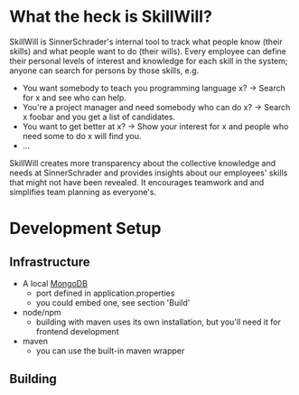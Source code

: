 # What the heck is SkillWill?

SkillWill is SinnerSchrader's internal tool to track what people know (their skills) and what people want to do (their wills).
Every employee can define their personal levels of interest and knowledge for each skill in the system; anyone can search for persons by those skills, e.g.
* You want somebody to teach you programming language x? → Search for x and see who can help.
* You're a project manager and need somebody who can do x? → Search x foobar and you get a list of candidates.
* You want to get better at x? → Show your interest for x and people who need some to do x will find you.
* ...

SkillWill creates more transparency about the collective knowledge and needs at SinnerSchrader and provides insights about our employees' skills that might not have been revealed. It encourages teamwork and and simplifies team planning as everyone's.



# Development Setup

## Infrastructure
* A local [MongoDB](https://www.mongodb.com/)
  * port defined in application.properties
  * you could embed one, see section 'Build'
* node/npm
  * building with maven uses its own installation, but you'll need it for frontend development
* maven
  * you can use the built-in maven wrapper

## Building
* ```mvn clean install```
* if there isn't any maven installed locally, use the wrapper
 * ```./mvnw clean install```
* if you want to use an embedded mongodb
 * ```mvn clean install -PmongoEmbedded```

## Starting
* building creates a runnable jar file in ```/target```
* start it (e.g. ```java -jar target/skillwill.jar```)

## Frontend Dev Server
* Tired of waiting for maven? There's a dev server for that!
* Have a version of the backend running (local or remote)
* run ```npm run start``` in ```/src/frontend```
* see the fancy webpack development server on port ```8888```
* including hot loading when source changes

## Important URLs
* `/`: Application main view
* `/swagger-ui.html`: Interactive API documentation
* `/actuator/info`: Show application-specific stats (# of users, skills per user, etc.)
* `/actuator/metrics`: Show technical stats (memory, thread info, etc.)



# Code Style Guidelines

## Backend
* [Google Java Style Guide](https://google.github.io/styleguide/javaguide.html)
  * [IntelliJ Config](https://github.com/google/styleguide/blob/gh-pages/intellij-java-google-style.xml)
  * [Eclipse Config](https://github.com/google/styleguide/blob/gh-pages/eclipse-java-google-style.xml)
* Exceptions:
  * Maximum of 100 characters per line will _not_ be enforced.
  * Add one unit of vertical whitespace (aka one empty line) after _multi-line_ method signatures.

## Frontend
* most of all, have some common sense
* There are no hard and fast rules right now, but style guidlines were established over the last month:
  * We dont use *semi colons* at the end of a line unless needed
  * we favor *destructuring* of objects over repeating this and props
  * there are two spaces inside curly braces e.g. ~~{foo}~~ should be **{ foo }**
  * no spaces at the end of a line and no trailing commas
  * it's ok to use the implicit return of the arrow function
  * please use more expressive names for functions and variables than 'e', 'el', 'data'...
  * no deeply nested ternaries
  * every function should have a single purpose
  * To quote Robert Martin

> Functions should have a small number of arguments. No argument is best, followed by one, two, and three. More than three is very questionable and should be avoided with prejudice.



# More Docs
* when starting you can find the interactive API documentation at ```localhost:1337/swagger```
* Bachelor's Thesis covering concept and backend: [on GitHub](https://github.com/t0rbn/BSc)
* Bachelor's Thesis covering the frontend: ?



# License
* [MIT](https://opensource.org/licenses/MIT) (see LICENSE.md)



# Links
* [Jira](https://jira.sinnerschrader.com/secure/RapidBoard.jspa?rapidView=425)
* [Wiki](https://wiki.sinnerschrader.com/display/flowteam/SkillWill+-+Technisches)
